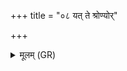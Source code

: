 +++
title = "०८ यत् ते श्रोण्योर्"

+++
<details><summary>मूलम् (GR)</summary>

यत् ते श्रोण्योर् दौर्भाग्यम्  
अवचालूशयोर् हितम् ।  
(…) ॥ +++(see 16.147.1cd)+++
</details>